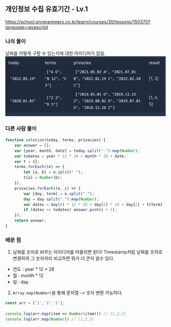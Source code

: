 ## 개인정보 수집 유효기간 - Lv.1

https://school.programmers.co.kr/learn/courses/30/lessons/150370?language=javascript

### 나의 풀이
날짜를 어떻게 구할 수 있는지에 대한 아이디어가 없음.<br />
![img.png](img.png)

### 다른 사람 풀이

```javascript
function solution(today, terms, privacies) {
    var answer = [];
    var [year, month, date] = today.split(".").map(Number);
    var todates = year * 12 * 28 + month * 28 + date;
    var t = {};
    terms.forEach((e) => {
        let [a, b] = e.split(" ");
        t[a] = Number(b);
    });
    privacies.forEach((e, i) => {
        var [day, term] = e.split(" ");
        day = day.split(".").map(Number);
        var dates = day[0] * 12 * 28 + day[1] * 28 + day[2] + t[term] * 28;
        if (dates <= todates) answer.push(i + 1);
    });
    return answer;
}
```

### 배운 점
1. 날짜를 숫자로 바꾸는 아이디어를 떠올리면 된다!
Timestamp처럼 날짜를 숫자로 변경하여 그 숫자끼리 비교하면 뭐가 더 큰지 알수 있다.
- 연도 : year * 12 * 28
- 월 : month * 12
- 일 : day 

2. `Array.map(Number)`을 통해 문자열 -> 숫자 변환 가능하다.
```javascript
const arr = ['1','2','3'];

console.log(arr.map(item => Number(item))) // [1,2,3]
console.log(arr.map(Number)) // [1,2,3]
```


